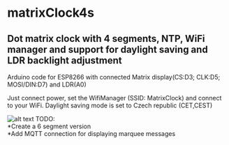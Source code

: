 # matrixClock4s
Dot matrix clock with 4 segments, NTP, WiFi manager and support for daylight saving and LDR backlight adjustment
---

Arduino code for ESP8266 with connected Matrix display(CS:D3; CLK:D5; MOSI/DIN:D7) and LDR(A0)

Just connect power, set the WifiManager (SSID: MatrixClock) and connect to your WiFi. Daylight saving mode is set to Czech republic (CET,CEST)

![alt text](https://raw.githubusercontent.com/owarek/matrixClock4s/master/img/IMG_20181108_080316.jpg)
TODO:  
*Create a 6 segment version  
*Add MQTT connection for displaying marquee messages  
